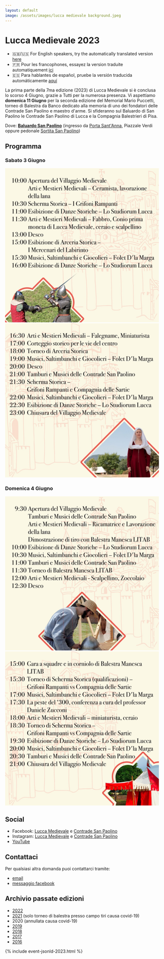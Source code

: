 ```yaml
---
layout: default
image: /assets/images/lucca medievale background.jpeg
---
```

# Lucca Medievale 2023

* 🇬🇧/🇺🇸 For English speakers, try the automatically translated version [here](https://luccamedievale-it.translate.goog/?_x_tr_sl=it&_x_tr_tl=en&_x_tr_hl=en-US&_x_tr_pto=wapp)
* 🇫🇷 Pour les francophones, essayez la version traduite automatiquement [ici](https://luccamedievale-it.translate.goog/?_x_tr_sl=it&_x_tr_tl=fr&_x_tr_hl=en-US&_x_tr_pto=wapp)
* 🇪🇸 Para hablantes de español, pruebe la versión traducida automáticamente [aquí](https://luccamedievale-it.translate.goog/?_x_tr_sl=it&_x_tr_tl=es&_x_tr_hl=en-US&_x_tr_pto=wapp)

La prima parte della 7ma edizione (2023) di Lucca Medievale si è conclusa lo scorso 4 Giugno, grazie a Tutti per la numerosa presenza.
Vi aspettiamo **domenica 11 Giugno** per la seconda edizione del Memorial Mario Puccetti, torneo di Balestra da Banco dedicato alla memoria di uno dei fondatori delle Contrade San Paolino e maestro d'arme.
Si sfideranno sul Baluardo di San Paolino le Contrade San Paolino di Lucca e la Compagnia Balestrieri di Pisa.

Dove: [**Baluardo San Paolino**](https://goo.gl/maps/6ytTUxrdXRfRdcxa9) (ingresso da [Porta Sant'Anna](https://goo.gl/maps/hTwRTSi9H1tRyA6V8), Piazzale Verdi oppure pedonale [Sortita San Paolino](https://goo.gl/maps/w5AGU55QRmLh17jx8))

## Programma

### Sabato 3 Giugno

![Lucca medievale 2024 programma sabato mattina](/assets/images/2023/lm23sab1.jpg)
![Lucca medievale 2024 programma sabato pomeriggio](/assets/images/2023/lm23sab2.jpg)

### Domenica 4 Giugno

![Lucca medievale 2024 programma domenica mattina](/assets/images/2023/lm23dom1.jpg)
![Lucca medievale 2024 programma domenica pomeriggio](/assets/images/2023/lm23dom2.jpg)

## Social

* Facebook: [Lucca Medievale](https://www.facebook.com/luccamedievale/) e [Contrade San Paolino](https://www.facebook.com/consanpaolino)
* Instagram: [Lucca Medievale](https://www.instagram.com/luccamedievale/) e [Contrade San Paolino](https://www.instagram.com/consanpaolino/)
* [YouTube](https://www.youtube.com/playlist?list=PLGmFjg-_N7COfovMy0z5-9uYcLXp1Tec-)

## Contattaci

Per qualsiasi altra domanda puoi contattarci tramite:

* [email](mailto:consanpaolino@gmail.com)
* [messaggio facebook](https://www.facebook.com/luccamedievale/)

## Archivio passate edizioni

* [2022](2022.md)
* [2021](2021.md) (solo torneo di balestra presso campo tiri causa covid-19)
* 2020 (annullata causa covid-19)
* [2019](2019.md)
* [2018](2018.md)
* [2017](2017.md)
* [2016](2016.md)

{% include event-jsonld-2023.html %}
